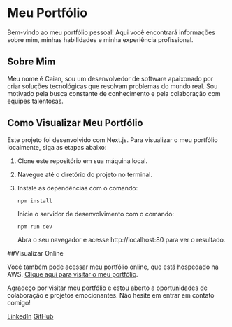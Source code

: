 # Meu Portfólio

Bem-vindo ao meu portfólio pessoal! Aqui você encontrará informações sobre mim, minhas habilidades e minha experiência profissional.

## Sobre Mim

Meu nome é Caian, sou um desenvolvedor de software apaixonado por criar soluções tecnológicas que resolvam problemas do mundo real. Sou motivado pela busca constante de conhecimento e pela colaboração com equipes talentosas.

## Como Visualizar Meu Portfólio

Este projeto foi desenvolvido com Next.js. Para visualizar o meu portfólio localmente, siga as etapas abaixo:

1. Clone este repositório em sua máquina local.
2. Navegue até o diretório do projeto no terminal.
3. Instale as dependências com o comando:

   ```npm install```
   
   Inicie o servidor de desenvolvimento com o comando:

   ```npm run dev```

   Abra o seu navegador e acesse http://localhost:80 para ver o resultado.

##Visualizar Online

Você também pode acessar meu portfólio online, que está hospedado na AWS. [Clique aqui para visitar o meu portfólio](http://ec2-18-228-94-206.sa-east-1.compute.amazonaws.com/).

Agradeço por visitar meu portfólio e estou aberto a oportunidades de colaboração e projetos emocionantes. Não hesite em entrar em contato comigo!

[LinkedIn](https://www.linkedin.com/in/caian-marcinkowski-ferreira-bb541a137/)
[GitHub](https://github.com/CaianMarcinkowski)
